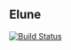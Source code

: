 ## Elune

[![Build Status](https://travis-ci.org/thundernet8/Elune.svg?branch=master)](https://travis-ci.org/thundernet8/Elune)

